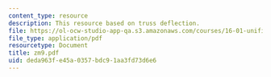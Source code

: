 ```yaml
---
content_type: resource
description: This resource based on truss deflection.
file: https://ol-ocw-studio-app-qa.s3.amazonaws.com/courses/16-01-unified-engineering-i-ii-iii-iv-fall-2005-spring-2006/deda963fe45a0357bdc91aa3fd73d6e6_zm9.pdf
file_type: application/pdf
resourcetype: Document
title: zm9.pdf
uid: deda963f-e45a-0357-bdc9-1aa3fd73d6e6
---
```

